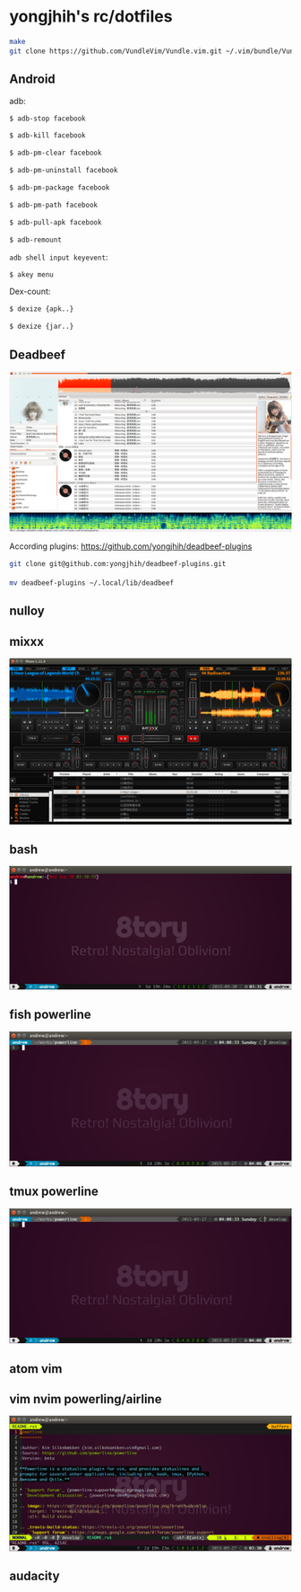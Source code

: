 # yongjhih's rc/dotfiles

```sh
make
git clone https://github.com/VundleVim/Vundle.vim.git ~/.vim/bundle/Vundle.vim
```

## Android

adb:

```bash
$ adb-stop facebook
```
```bash
$ adb-kill facebook
```
```bash
$ adb-pm-clear facebook
```
```bash
$ adb-pm-uninstall facebook
```
```bash
$ adb-pm-package facebook
```
```bash
$ adb-pm-path facebook
```
```bash
$ adb-pull-apk facebook
```
```bash
$ adb-remount
```

`adb shell input keyevent`:

```bash
$ akey menu
```

Dex-count:

```bash
$ dexize {apk..}
```
```bash
$ dexize {jar..}
```

## Deadbeef

![](art/screenshot-deadbeef-3.png)

According plugins: https://github.com/yongjhih/deadbeef-plugins

```sh
git clone git@github.com:yongjhih/deadbeef-plugins.git

mv deadbeef-plugins ~/.local/lib/deadbeef
```

## nulloy
## mixxx

![](art/screenshot-mixxx.png)

## bash

![](art/screenshot-bash.png)

## fish powerline

![](art/screenshot-fish-powerline.png)

## tmux powerline

![](art/screenshot-fish-powerline.png)

## atom vim

## vim nvim powerling/airline

![](art/screenshot-vim-powerline.png)

## audacity

